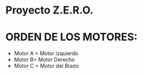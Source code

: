 # Proyecto Z.E.R.O.
# ORDEN DE LOS MOTORES:
- Motor A = Motor izquierdo 
- Motor B= Motor Derecho 
- Motor C = Motor del Brazo
